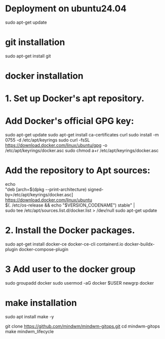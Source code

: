 # Deployment on ubuntu24.04

sudo apt-get update

# git installation
sudo apt-get install git

# docker installation
# 1. Set up Docker's apt repository.

# Add Docker's official GPG key:
sudo apt-get update
sudo apt-get install ca-certificates curl
sudo install -m 0755 -d /etc/apt/keyrings
sudo curl -fsSL https://download.docker.com/linux/ubuntu/gpg -o /etc/apt/keyrings/docker.asc
sudo chmod a+r /etc/apt/keyrings/docker.asc

# Add the repository to Apt sources:
echo \
"deb [arch=$(dpkg --print-architecture) signed-by=/etc/apt/keyrings/docker.asc] https://download.docker.com/linux/ubuntu \
$(. /etc/os-release && echo "$VERSION_CODENAME") stable" | \
sudo tee /etc/apt/sources.list.d/docker.list > /dev/null
sudo apt-get update


# 2. Install the Docker packages.
sudo apt-get install docker-ce docker-ce-cli containerd.io docker-buildx-plugin docker-compose-plugin

# 3 Add user to the docker group
sudo groupadd docker
sudo usermod -aG docker $USER
newgrp docker

# make installation
sudo apt install make -y

git clone https://github.com/mindwm/mindwm-gitops.git
cd mindwm-gitops
make mindwm_lifecycle
